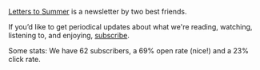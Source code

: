 [Letters to Summer](https://letterstosummer.substack.com/welcome) is a newsletter by two best friends.

If you’d like to get periodical updates about what we're reading, watching, listening to, and enjoying, [subscribe](https://letterstosummer.substack.com/welcome).

Some stats: We have 62 subscribers, a 69% open rate (nice!) and a 23% click rate.

